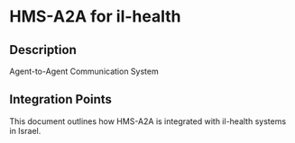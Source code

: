 # HMS-A2A for il-health

## Description

Agent-to-Agent Communication System

## Integration Points

This document outlines how HMS-A2A is integrated with il-health systems in Israel.
